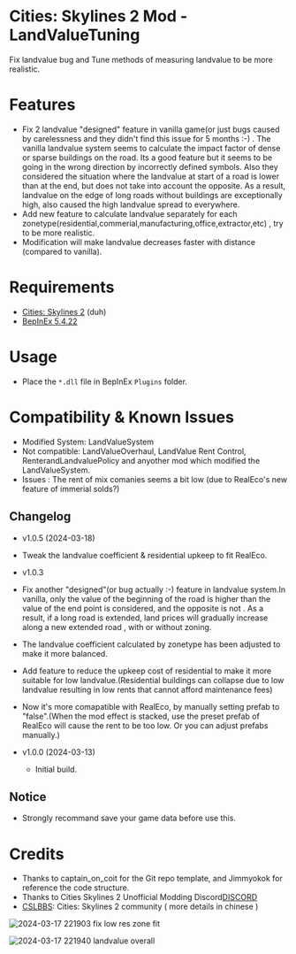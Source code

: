 ﻿# Cities: Skylines 2 Mod - LandValueTuning

Fix landvalue bug and Tune methods of measuring landvalue to be more realistic.

# Features

- Fix 2 landvalue "designed" feature in vanilla game(or just bugs caused by carelessness and they didn't find this issue for 5 months  :-) . The vanilla landvalue system seems to calculate the impact factor of dense or sparse buildings on the road. Its a good feature but it seems to be going in the wrong direction by incorrectly defined symbols. Also they considered the situation where the landvalue at start of a road is lower than at the end, but does not take into account the opposite. As a result, landvalue on the edge of long roads without buildings are exceptionally high, also caused the high landvalue spread to everywhere. 
- Add new feature to calculate landvalue separately for each zonetype(residential,commerial,manufacturing,office,extractor,etc) , try to be more realistic.
- Modification will make landvalue decreases faster with distance (compared to vanilla).

# Requirements

- [Cities: Skylines 2](https://store.steampowered.com/app/949230/Cities_Skylines_II/) (duh)
- [BepInEx 5.4.22](https://github.com/BepInEx/BepInEx/releases)

# Usage
- Place the `*.dll` file in BepInEx `Plugins` folder.

# Compatibility & Known Issues

- Modified System:  LandValueSystem
- Not compatible: LandValueOverhaul, LandValue Rent Control, RenterandLandvaluePolicy and anyother mod which modified the LandValueSystem.
- Issues : The rent of mix comanies seems a bit low (due to RealEco's new feature of immerial solds?)

## Changelog

- v1.0.5 (2024-03-18)
 - Tweak the landvalue coefficient & residential upkeep to fit RealEco. 

- v1.0.3
 - Fix another "designed"(or bug actually :-) feature in landvalue system.In vanilla, only the value of the beginning of the road is higher than the value of the end point is considered, and the opposite is not . As a result, if a long road is extended, land prices will gradually increase along a new extended road , with or without zoning.
 - The landvalue coefficient calculated by zonetype has been adjusted to make it more balanced.
 - Add feature to reduce the upkeep cost of residential to make it more suitable for low landvalue.(Residential buildings can collapse due to low landvalue resulting in low rents that cannot afford maintenance fees)
 - Now it's more comapatible with RealEco, by manually setting prefab to "false".(When the mod effect is stacked, use the preset prefab of RealEco will cause the rent to be too low. Or you can adjust prefabs manually.)

- v1.0.0 (2024-03-13)
  - Initial build.

## Notice
- Strongly recommand save your game data before use this.

# Credits

 - Thanks to captain_on_coit for the Git repo template, and Jimmyokok for reference the code structure. 
 - Thanks to Cities Skylines 2 Unofficial Modding Discord[DISCORD](https://discord.gg/nJBfTzh7)
 - [CSLBBS](https://www.cslbbs.net): Cities: Skylines 2 community ( more details in chinese ) 


![2024-03-17 221903](https://github.com/Noel-leoN/LandValueTuning/assets/151483346/de365427-39f2-4d4b-ae92-21cab3c839fc)
fix low res zone fit

![2024-03-17 221940](https://github.com/Noel-leoN/LandValueTuning/assets/151483346/5294e4dd-b9dd-4d29-8258-2839a04930ec)
landvalue overall
